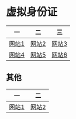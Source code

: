 # 虚拟身份证
| 一 | 二 | 三 |
| ---- | ---- | ---- |
| [网站1](https://www.fakenamegenerator.com/) | [网站2](http://www.haoweichi.com/)| [网站3](https://homepage.net/name_generator/) |
| [网站4](https://namefake.com/) | [网站5](https://tw.51240.com/) | [网站6](http://shenfenzheng.293.net/) |

## 其他
| 一 | 二 |
| ---- | ---- |
| [网站1](http://www.e4dai.com/tool/CreditCard.asp) | [网站2](https://names.igopaygo.com/credit-card) |